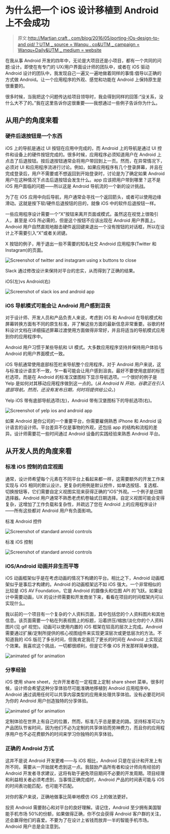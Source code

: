 # 为什么把一个 iOS 设计移植到 Android 上不会成功

> 原文:[http://Martian craft . com/blog/2016/05/porting-IOs-design-to-and oid/？UTM _ source = Wanqu . co&UTM _ campaign = Wanqu+Daily&UTM _ medium = website](http://martiancraft.com/blog/2016/05/porting-ios-design-to-andoid/?utm_source=wanqu.co&utm_campaign=Wanqu+Daily&utm_medium=website)



在我从事 Android 开发的四年中，无论是大项目还是小项目，都有一个共同的问题:设计。即使在有专门的 UX/用户界面设计师的团队中，或者在 iOS 驱动 Android 设计的团队中，我发现自己一遍又一遍地做着同样的事情:倡导以正确的方式做 Android。让一个应用程序的外观、感觉和功能在 Android 上保持原生是很重要的。

很多时候，当我把这个问题传达给项目领导时，我会得到同样的回答:“没关系，没什么大不了的。”我在这里告诉你这很重要——我想通过一些例子告诉你为什么。

## 从用户的角度来看

### 硬件后退按钮是一个东西

iOS 上的导航是通过 UI 按钮在应用中完成的，而 Android 上的导航是通过 UI 控件和设备上的硬件按钮完成的。很多时候，应用程序必须知道用户在 Android 上点击了后退按钮。按后退按钮通常会将用户带回到上一页。然而，在异常情况下，必须对 UI 和应用程序流进行讨论。例如，如果应用程序有几个登录屏幕，并且在完成登录后，用户不需要或不想返回到开始登录时，讨论是为了确定如果 Android 用户在这种情况下点击后退按钮会发生什么。app 应该把用户带到哪里？这不是 iOS 用户面临的问题——所以这是 Android 导航流的一个新的设计挑战。

为了在 iOS 应用中向后导航，用户通常会寻找一个返回箭头，或者可以使用边缘滑动。这就是按下软/硬件后退按钮的目的，就像 iOS 中的软件后退按钮一样。

一些应用程序设计需要一个“X”按钮来离开页面或模式。虽然这在视觉上很吸引人，甚至是 iOS 所必需的，但是这个按钮不应该出现在 Android 用户界面上。Android 用户自然直观地敲击硬件返回键来退出一个没有按钮的对话框，所以在设计上不需要引入“X”或者关闭键。

X 按钮的例子，用于退出一些不需要的知名社交 Android 应用程序(Twitter 和 Instagram)的页面。

![Screenshot of twitter and instagram using x buttons to close](../Images/40d5f96ac654022a2c19f4fa766f703e.png)

Slack 通过修改设计来保持对平台的忠实，从而得到了正确的结果。

iOS(左)vs Android(右)

![Screenshot of slack ios and android app](../Images/5f853d32aa7dcf3ad710da46b7941daa.png)

### iOS 导航模式可能会让 Android 用户感到沮丧

对于设计师、开发人员和产品负责人来说，考虑到 iOS 和 Android 在导航模式和屏幕转换方面有不同的原生标准，并了解这些方面的最新信息非常重要。谷歌的材料设计文档在详细描述屏幕过渡使用方面做得非常好，并且将适当的导航模式应用到你的应用程序中。

Android 用户习惯于某些导航和 UI 模式。大多数应用程序坚持并保持用户体验与 Android 的用户界面模式一致。

iOS 导航通常使用底部标签栏来导航整个应用程序。对于 Android 用户来说，这与标准设计语言不一致，乍一看可能会让用户感到沮丧。最好不要使用底部的标签栏选项，而是在 Android 的标准汉堡图标下显示导航选项。一个很好的例子是 Yelp 是如何对其移动应用程序做到这一点的。(*从 Android N 开始，谷歌正在引入底部导航。然而，还没有发布日期，何时将提供给公众。*)

Yelp iOS 带有底部导航选项(左)，Android 带有汉堡图标下的导航选项(右)。

![Screenshot of yelp ios and android app](../Images/afbe854eb2ed8dafde25a3cf36485dae.png)

如果 Android 是你公司的一个重要平台，你需要雇佣熟悉 iPhone 和 Android 设计语言的设计师。平台差异不仅是事物的外观，还包括 app 的结构和流程的差异。设计师需要花一些时间通过 Android 设备的实践经验来熟悉 Android 平台。

## 从开发人员的角度来看

### 标准 iOS 控制的自定视图

通常，设计师希望每个元素在不同平台上看起来都一样，这需要额外的开发工作来实现与 iOS 相同的默认设计。更复杂的用例是默认控件，如单选按钮、复选框、切换按钮等，它们需要自定义视图实现来获得正确的“iOS”外观。一个例子是日期选择器。Android 用户通常不熟悉老虎机卷轴式日期选择。自定义视图可能会变得复杂，这增加了工作负载和复杂性，并疏远了您在 Android 上的应用程序设计——所有这些都对 Android 用户有负面影响。

标准 Android 控件

![Screenshot of standard anroid controls](../Images/5b9a687ca254291fc0c46cf6c0b3000a.png)

标准 iOS 控制

![Screenshot of standard anroid controls](../Images/bc8ba48b83d69de18d517caa46ba1048.png)

### iOS/Android 动画并非生而平等

iOS 动画框架似乎是在考虑动画的情况下构建的平台。相比之下，Android 动画框架似乎是事后才构建的。Android 的动画框架远不如 iOS 强大。一个非常相似的比较是 iOS AV Foundation，它是 Android 的摄像头和位图 API 的飞跃。如果设计中需要动画，UX 的设计师需要和开发商坐下来，看看在项目的时间框架内可以实现什么。

我以前的一个项目有一个复杂的个人资料页面，其中包括您的个人资料图片和其他信息。该页面需要一个粘在列表视图上的标题，沿着挤压/缩放/淡化你的个人资料图片(见 gif 视觉)。动画可以使用内置的 iOS 框架在较高的层次上完成。Android 需要通过扩展/定制所提供的核心视图组件来实现更深层次或更低层次的方法。不知道我的 iOS 版花了多长时间，但我肯定我花了更长的时间在 Android 上实现这个效果。我喜欢这个挑战，一切都很顺利，但是它不像 iOS 开发那样简单快捷。

![animated gif for animation](../Images/f31d3435c2ac1382497f6629e8fe1890.png)

### 分享经验

iOS 使用 share sheet，允许开发者在一定程度上定制 share sheet 菜单。很多时候，设计师会希望这种分享体验尽可能准确地移植到 Android 应用程序中。Android 通过调用任何可以共享内容类型的应用来处理共享体验。没有必要花时间为你的 Android 用户创造独特的分享体验。

![animated gif for animation](../Images/cc5ddec58acc81c47e4954d9176041b3.png)

定制体验在世界上有自己的位置，然而，标准几乎总是要走的路。坚持标准可以为产品团队节省时间，因为他们不必为定制的共享体验而劳神费力，而且你的应用程序用户也不必花费额外的时间来学习你独特的共享体验。

### 正确的 Android 方式

这并不是说 Android 开发更难——与 iOS 相比，Android 只是在设计和开发上有所不同，需要从一开始就考虑到这一点。我鼓励产品所有者和设计师向有经验的 Android 开发者寻求建议，这将有助于避免项目期间不必要的开发周期。项目经理和利益相关者必须考虑到，当事情正确完成时，Android 产品的时间表可能与 iOS 的时间表功能匹配，也可能不匹配。

对你的客户来说，正确地做事比简单地模仿 iOS 上的做法更好。

投资 Android 需要耐心和对平台的良好理解。请记住，Android 至少拥有美国智能手机市场 50%的份额，如果做得正确，你不仅会获得 Android 客户群的关注，还会赢得他们的喜爱。不要为了在设计上省钱而放弃一半的智能手机市场。Android 用户总是会注意到。

